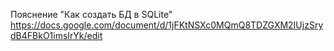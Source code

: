 Пояснение "Как создать БД в SQLite" https://docs.google.com/document/d/1jFKtNSXc0MQmQ8TDZGXM2IUjzSrydB4FBkO1imsIrYk/edit
